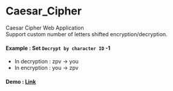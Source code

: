 # Caesar_Cipher
Caesar Cipher Web Application<br>
Support custom number of letters shifted encryption/decryption.

#### Example : Set <code>Decrypt by character ID</code> -1 
* In decryption : zpv -> you
* In encryption : you -> zpv

#### Demo : [Link](https://dragonman225.github.io/caesar_cipher)
